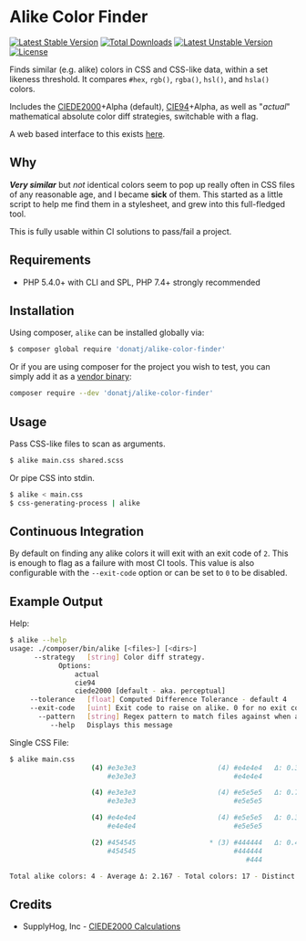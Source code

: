 # Alike Color Finder

[![Latest Stable Version](https://poser.pugx.org/donatj/alike-color-finder/v/stable.png)](https://packagist.org/packages/donatj/alike-color-finder) 
[![Total Downloads](https://poser.pugx.org/donatj/alike-color-finder/downloads.png)](https://packagist.org/packages/donatj/alike-color-finder) 
[![Latest Unstable Version](https://poser.pugx.org/donatj/alike-color-finder/v/unstable.png)](https://packagist.org/packages/donatj/alike-color-finder) 
[![License](https://poser.pugx.org/donatj/alike-color-finder/license.png)](https://packagist.org/packages/donatj/alike-color-finder)

Finds similar (e.g. alike) colors in CSS and CSS-like data, within a set likeness threshold. It compares `#hex`, `rgb()`, `rgba()`, `hsl()`, and `hsla()` colors.

Includes the [CIEDE2000](http://en.wikipedia.org/wiki/Color_difference#CIEDE2000)+Alpha (default), [CIE94](http://en.wikipedia.org/wiki/Color_difference#CIE94)+Alpha, as well as "*actual*" mathematical absolute color diff strategies, switchable with a flag.

A web based interface to this exists [here](https://donatstudios.com/CSS-Alike-Color-Finder).

## Why

***Very similar*** but *not* identical colors seem to pop up really often in CSS files of any reasonable age, and I became **sick** of them. This started as a little script to help me find them in a stylesheet, and grew into this full-fledged tool.

This is fully usable within CI solutions to pass/fail a project.

## Requirements

- PHP 5.4.0+ with CLI and SPL, PHP 7.4+ strongly recommended

## Installation

Using composer, `alike` can be installed globally via:

```bash
$ composer global require 'donatj/alike-color-finder'
```

Or if you are using composer for the project you wish to test, you can simply add it as a [vendor binary](https://getcomposer.org/doc/articles/vendor-binaries.md):

```bash
composer require --dev 'donatj/alike-color-finder'
```

## Usage

Pass CSS-like files to scan as arguments.

```bash
$ alike main.css shared.scss
```

Or pipe CSS into stdin.

```bash
$ alike < main.css
$ css-generating-process | alike
```

## Continuous Integration

By default on finding any alike colors it will exit with an exit code of `2`. This is enough to flag as a failure with most CI tools. This value is also configurable with the `--exit-code` option or can be set to `0` to be disabled.

## Example Output

Help:

```bash
$ alike --help
usage: ./composer/bin/alike [<files>] [<dirs>]
      --strategy   [string] Color diff strategy.
            Options:
                actual
                cie94
                ciede2000 [default - aka. perceptual]
     --tolerance   [float] Computed Difference Tolerance - default 4
     --exit-code   [uint] Exit code to raise on alike. 0 for no exit code
       --pattern   [string] Regex pattern to match files against when argument is a directory
          --help   Displays this message
```

Single CSS File:

```bash
$ alike main.css
                    (4) #e3e3e3                    (4) #e4e4e4   Δ: 0.352
                        #e3e3e3                        #e4e4e4

                    (4) #e3e3e3                    (4) #e5e5e5   Δ: 0.705
                        #e3e3e3                        #e5e5e5

                    (4) #e4e4e4                    (4) #e5e5e5   Δ: 0.352
                        #e4e4e4                        #e5e5e5

                    (2) #454545                  * (3) #444444   Δ: 0.437
                        #454545                        #444444
                                                          #444

Total alike colors: 4 - Average Δ: 2.167 - Total colors: 17 - Distinct colors: 5
```

## Credits

- SupplyHog, Inc - [CIEDE2000 Calculations](https://github.com/supplyhog/phpOptics/blob/e94ac9cf67fb61b89ad23bee01ae32365e587afa/OpticsColorPoint.php#L45-L157)
